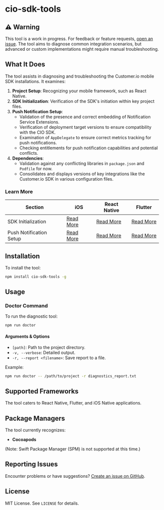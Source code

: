 # cio-sdk-tools

## ⚠️ Warning
This tool is a work in progress. For feedback or feature requests, [open an issue](https://github.com/customerio/cio-sdk-tools/issues/new). The tool aims to diagnose common integration scenarios, but advanced or custom implementations might require manual troubleshooting.

## What It Does
The tool assists in diagnosing and troubleshooting the Customer.io mobile SDK installations. It examines:

1. **Project Setup**: Recognizing your mobile framework, such as React Native.
2. **SDK Initialization**: Verification of the SDK's initiation within key project files.
3. **Push Notification Setup**:
    - Validation of the presence and correct embedding of Notification Service Extensions.
    - Verification of deployment target versions to ensure compatibility with the CIO SDK.
    - Examination of `AppDelegate` to ensure correct metrics tracking for push notifications.
    - Checking entitlements for push notification capabilities and potential conflicts.
4. **Dependencies**: 
    - Validation against any conflicting libraries in `package.json` and `Podfile` for now.
    - Consolidates and displays versions of key integrations like the Customer.io SDK in various configuration files.

### Learn More

| Section                | iOS                             | React Native                       | Flutter                         |
|------------------------|---------------------------------|------------------------------------|---------------------------------|
| SDK Initialization     | [Read More](https://www.customer.io/docs/sdk/ios/getting-started/#initialize-the-sdk) | [Read More](https://www.customer.io/docs/sdk/react-native/getting-started/#initialize-the-sdk) | [Read More](https://www.customer.io/docs/sdk/flutter/getting-started/#initialize-the-sdk) |
| Push Notification Setup| [Read More](https://www.customer.io/docs/sdk/ios/push/#rich-push) | [Read More](https://www.customer.io/docs/sdk/react-native/push-notifications/push/) | [Read More](https://www.customer.io/docs/sdk/flutter/push-notifications/push/) |


## Installation
To install the tool:

```bash
npm install cio-sdk-tools -g
```

## Usage

### Doctor Command
To run the diagnostic tool:

```bash
npm run doctor
```
#### Arguments & Options
- `[path]`: Path to the project directory.
- `-v, --verbose`: Detailed output.
- `-r, --report <filename>`: Save report to a file.

Example:

```bash
npm run doctor -- /path/to/project -r diagnostics_report.txt
```

## Supported Frameworks
The tool caters to React Native, Flutter, and iOS Native applications.

## Package Managers
The tool currently recognizes:
- **Cocoapods**

(Note: Swift Package Manager (SPM) is not supported at this time.)

## Reporting Issues
Encounter problems or have suggestions? [Create an issue on GitHub](https://github.com/customerio/cio-sdk-tools/issues).

## License
MIT License. See `LICENSE` for details.